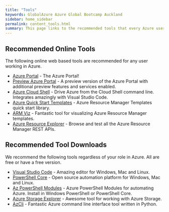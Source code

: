 ```yaml
---
title: "Tools"
keywords: GlobalAzure Azure Global Bootcamp Auckland
sidebar: home_sidebar
permalink: content_tools.html
summary: This page links to the recommended tools that every Azure user should have in their toolbox. Using these tools will make your Azure experience even better and help you become a more effective Azure user.
---
```


## Recommended Online Tools

The following online web based tools are recommended for any user working in Azure.

- [Azure Portal](https://portal.azure.com) - The Azure Portal!
- [Preview Azure Portal](https://preview.portal.azure.com) - A preview version of the Azure Portal with additional preview features and services enabled.
- [Azure Cloud Shell](https://shell.azure.com) - Drive Azure from the Cloud Shell command line. Integrates amazingly with Visual Studio Code.
- [Azure Quick Start Templates](https://github.com/Azure/azure-quickstart-templates) - Azure Resource Manager Templates quick start library.
- [ARM Viz](http://armviz.io/) - Fantastic tool for visualizing Azure Resource Manager templates.
- [Azure Resource Explorer](https://resources.azure.com/) - Browse and test all the Azure Resource Manager REST APIs.

## Recommended Tool Downloads

We recommend the following tools regardless of your role in Azure. All are free or have a free version.

- [Visual Studio Code](https://code.visualstudio.com/) - Amazing editor for Windows, Mac and Linux.
- [PowerShell Core](https://github.com/PowerShell/PowerShell#get-powershell) - Open source automation platform for Windows, Mac and Linux.
- [Az PowerShell Modules](https://docs.microsoft.com/en-us/powershell/azure/install-az-ps) - Azure PowerShell Modules for automating Azure. Install in Windows PowerShell or PowerShell Core.
- [Azure Storage Explorer](https://azure.microsoft.com/en-us/features/storage-explorer/) - Awesome tool for working with Azure Storage.
- [AzCli](https://docs.microsoft.com/en-us/cli/azure/install-azure-cli) - Fantastic Azure command line interface tool written in Python.
